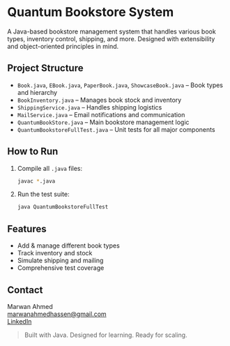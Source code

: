 #  Quantum Bookstore System

A Java-based bookstore management system that handles various book types, inventory control, shipping, and more. Designed with extensibility and object-oriented principles in mind.

##  Project Structure

- `Book.java`, `EBook.java`, `PaperBook.java`, `ShowcaseBook.java` – Book types and hierarchy  
- `BookInventory.java` – Manages book stock and inventory  
- `ShippingService.java` – Handles shipping logistics  
- `MailService.java` – Email notifications and communication  
- `QuantumBookStore.java` – Main bookstore management logic  
- `QuantumBookstoreFullTest.java` –  Unit tests for all major components  

##  How to Run

1. Compile all `.java` files:
   ```bash
   javac *.java
   ```

2. Run the test suite:
   ```bash
   java QuantumBookstoreFullTest
   ```

##  Features

- Add & manage different book types  
- Track inventory and stock  
- Simulate shipping and mailing  
- Comprehensive test coverage  

##  Contact

Marwan Ahmed  
 marwanahmedhassen@gmail.com  
 [LinkedIn](https://www.linkedin.com/in/marwanahmedhassen)

> Built with Java. Designed for learning. Ready for scaling.
